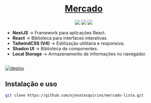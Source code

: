# <div align="center"><a href='https://mercado-lista.vercel.app'>Mercado</a></div>

<p align="center">
  <image
  src="https://img.shields.io/github/languages/count/ojonatasquirino/mercado"
  />
  <image
  src="https://img.shields.io/github/languages/top/ojonatasquirino/mercado"
  />
  <image
  src="https://img.shields.io/github/last-commit/ojonatasquirino/mercado"
  />

</p>

- **NextJS** → Framework para aplicações React.
- **React** → Biblioteca para interfaces interativas.
- **TailwindCSS (V4)** → Estilização utilitária e responsiva.
- **Shadcn UI** → Biblioteca de componentes.
- **Local Storage** → Armazenamento de informações no navegador.

##

[![deploy](https://vercel.com/button)](https://mercado-lista.vercel.app)

## Instalação e uso

```bash
git clone https://github.com/ojonatasquirino/mercado-lista.git

```
